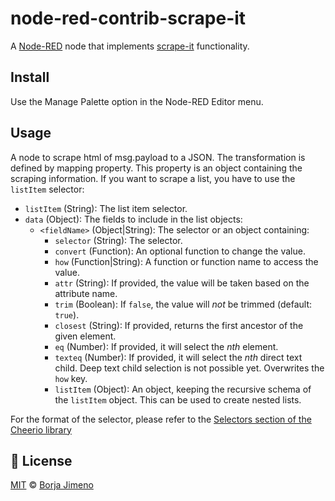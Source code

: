 # node-red-contrib-scrape-it

A <a href="http://nodered.org" target="_new">Node-RED</a> node that implements [scrape-it](https://github.com/IonicaBizau/scrape-it) functionality.

## Install

Use the Manage Palette option in the Node-RED Editor menu.


## Usage

A node to scrape html of msg.payload to a JSON.
The transformation is defined by mapping property.
This property is an object containing the scraping information.
  If you want to scrape a list, you have to use the `listItem` selector:

   - `listItem` (String): The list item selector.
   - `data` (Object): The fields to include in the list objects:
      - `<fieldName>` (Object|String): The selector or an object containing:
         - `selector` (String): The selector.
         - `convert` (Function): An optional function to change the value.
         - `how` (Function|String): A function or function name to access the
           value.
         - `attr` (String): If provided, the value will be taken based on
           the attribute name.
         - `trim` (Boolean): If `false`, the value will *not* be trimmed
           (default: `true`).
         - `closest` (String): If provided, returns the first ancestor of
           the given element.
         - `eq` (Number): If provided, it will select the *nth* element.
         - `texteq` (Number): If provided, it will select the *nth* direct text child.
           Deep text child selection is not possible yet.
           Overwrites the `how` key.
         - `listItem` (Object): An object, keeping the recursive schema of
           the `listItem` object. This can be used to create nested lists.

For the format of the selector, please refer to the [Selectors section of the Cheerio library](https://github.com/cheeriojs/cheerio#-selector-context-root-)


## :scroll: License

[MIT][license] © [Borja Jimeno][website]






[license]: https://github.com/borjiso/node-red-contrib-scrape-it/blob/master/LICENSE
[website]: https://borjiso.github.io/